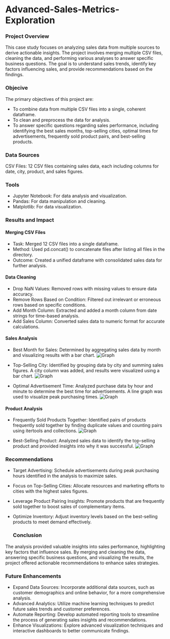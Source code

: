 # Advanced-Sales-Metrics-Exploration

### Project Overview

This case study focuses on analyzing sales data from multiple sources to derive actionable insights. The project involves merging multiple CSV files, cleaning the data, and performing various analyses to answer specific business questions. The goal is to understand sales trends, identify key factors influencing sales, and provide recommendations based on the findings.

### Objecive

The primary objectives of this project are:

- To combine data from multiple CSV files into a single, coherent dataframe.
- To clean and preprocess the data for analysis.
- To answer specific questions regarding sales performance, including identifying the best sales months, top-selling cities, optimal times for advertisements, frequently sold 
  product pairs, and best-selling products.

### Data Sources

CSV Files: 12 CSV files containing sales data, each including columns for date, city, product, and sales figures.

### Tools

- Jupyter Notebook: For data analysis and visualization.
- Pandas: For data manipulation and cleaning.
- Matplotlib: For data visualization.

 
 ### Results and Impact

 #### Merging CSV Files

- Task: Merged 12 CSV files into a single dataframe.
- Method: Used pd.concat() to concatenate files after listing all files in the directory.
- Outcome: Created a unified dataframe with consolidated sales data for further analysis.

 #### Data Cleaning

- Drop NaN Values: Removed rows with missing values to ensure data accuracy.
- Remove Rows Based on Condition: Filtered out irrelevant or erroneous rows based on specific conditions.
- Add Month Column: Extracted and added a month column from date strings for time-based analysis.
- Add Sales Column: Converted sales data to numeric format for accurate calculations.

 #### Sales Analysis

- Best Month for Sales: Determined by aggregating sales data by month and visualizing results with a bar chart.
  ![Graph](/Capture.PNG)
  
- Top-Selling City: Identified by grouping data by city and summing sales figures. A city column was added, and results were visualized using a bar chart.
  ![Graph](/Capture1.PNG)
  
- Optimal Advertisement Time: Analyzed purchase data by hour and minute to determine the best time for advertisements. A line graph was used to visualize peak purchasing 
  times.
  ![Graph](/Capture2.PNG)

 #### Product Analysis

- Frequently Sold Products Together: Identified pairs of products frequently sold together by finding duplicate values and counting pairs using itertools and collections.
   ![Graph](/Capture3.PNG)
  
- Best-Selling Product: Analyzed sales data to identify the top-selling product and provided insights into why it was successful.
  ![Graph](/Capture4.PNG)
 
 ### Recommendations

- Target Advertising: Schedule advertisements during peak purchasing hours identified in the analysis to maximize sales.
- Focus on Top-Selling Cities: Allocate resources and marketing efforts to cities with the highest sales figures.
- Leverage Product Pairing Insights: Promote products that are frequently sold together to boost sales of complementary items.
- Optimize Inventory: Adjust inventory levels based on the best-selling products to meet demand effectively.

  ### Conclusion

The analysis provided valuable insights into sales performance, highlighting key factors that influence sales. By merging and cleaning the data, answering specific business questions, and visualizing the results, the project offered actionable recommendations to enhance sales strategies.

### Future Enhancements

- Expand Data Sources: Incorporate additional data sources, such as customer demographics and online behavior, for a more comprehensive analysis.
- Advanced Analytics: Utilize machine learning techniques to predict future sales trends and customer preferences.
- Automate Reporting: Develop automated reporting tools to streamline the process of generating sales insights and recommendations.
- Enhance Visualizations: Explore advanced visualization techniques and interactive dashboards to better communicate findings.
